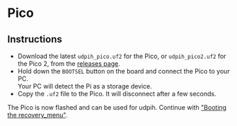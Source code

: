 # Pico
## Instructions
- Download the latest `udpih_pico.uf2` for the Pico, or `udpih_pico2.uf2` for the Pico 2, from the [releases page](https://github.com/GaryOderNichts/udpih/releases).
- Hold down the `BOOTSEL` button on the board and connect the Pico to your PC.  
  Your PC will detect the Pi as a storage device.
- Copy the `.uf2` file to the Pico. It will disconnect after a few seconds.

The Pico is now flashed and can be used for udpih. Continue with ["Booting the recovery_menu"](../README.md#booting-the-recovery_menu).
